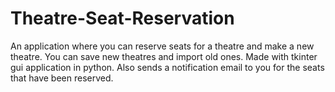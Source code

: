 # Theatre-Seat-Reservation
An application where you can reserve seats for a theatre and make a new theatre.
You can save new theatres and import old ones.
Made with tkinter gui application in python.
Also sends a notification email to you for the seats that have been reserved.
